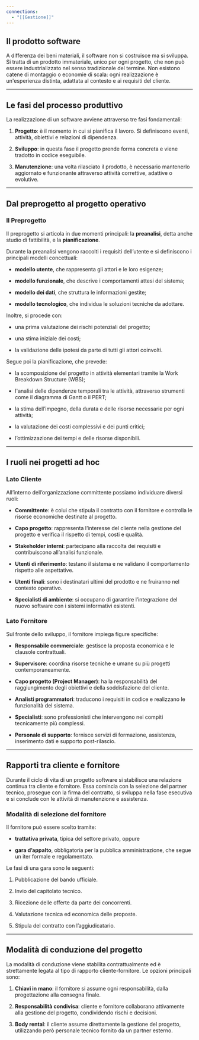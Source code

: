 ```yaml
---
connections:
  - "[[Gestione]]"
---
```


## Il prodotto software

A differenza dei beni materiali, il software non si costruisce ma si sviluppa. Si tratta di un prodotto immateriale, unico per ogni progetto, che non può essere industrializzato nel senso tradizionale del termine. Non esistono catene di montaggio o economie di scala: ogni realizzazione è un'esperienza distinta, adattata al contesto e ai requisiti del cliente.

---

## Le fasi del processo produttivo

La realizzazione di un software avviene attraverso tre fasi fondamentali:

1. **Progetto**: è il momento in cui si pianifica il lavoro. Si definiscono eventi, attività, obiettivi e relazioni di dipendenza.
    
2. **Sviluppo**: in questa fase il progetto prende forma concreta e viene tradotto in codice eseguibile.
    
3. **Manutenzione**: una volta rilasciato il prodotto, è necessario mantenerlo aggiornato e funzionante attraverso attività correttive, adattive o evolutive.
    

---

## Dal preprogetto al progetto operativo

### Il Preprogetto

Il preprogetto si articola in due momenti principali: la **preanalisi**, detta anche studio di fattibilità, e la **pianificazione**.

Durante la preanalisi vengono raccolti i requisiti dell’utente e si definiscono i principali modelli concettuali:

- **modello utente**, che rappresenta gli attori e le loro esigenze;
    
- **modello funzionale**, che descrive i comportamenti attesi del sistema;
    
- **modello dei dati**, che struttura le informazioni gestite;
    
- **modello tecnologico**, che individua le soluzioni tecniche da adottare.
    

Inoltre, si procede con:

- una prima valutazione dei rischi potenziali del progetto;
    
- una stima iniziale dei costi;
    
- la validazione delle ipotesi da parte di tutti gli attori coinvolti.
    

Segue poi la pianificazione, che prevede:

- la scomposizione del progetto in attività elementari tramite la Work Breakdown Structure (WBS);
    
- l'analisi delle dipendenze temporali tra le attività, attraverso strumenti come il diagramma di Gantt o il PERT;
    
- la stima dell’impegno, della durata e delle risorse necessarie per ogni attività;
    
- la valutazione dei costi complessivi e dei punti critici;
    
- l’ottimizzazione dei tempi e delle risorse disponibili.
    

---

## I ruoli nei progetti ad hoc

### Lato Cliente

All’interno dell’organizzazione committente possiamo individuare diversi ruoli:

- **Committente**: è colui che stipula il contratto con il fornitore e controlla le risorse economiche destinate al progetto.
    
- **Capo progetto**: rappresenta l’interesse del cliente nella gestione del progetto e verifica il rispetto di tempi, costi e qualità.
    
- **Stakeholder interni**: partecipano alla raccolta dei requisiti e contribuiscono all’analisi funzionale.
    
- **Utenti di riferimento**: testano il sistema e ne validano il comportamento rispetto alle aspettative.
    
- **Utenti finali**: sono i destinatari ultimi del prodotto e ne fruiranno nel contesto operativo.
    
- **Specialisti di ambiente**: si occupano di garantire l’integrazione del nuovo software con i sistemi informativi esistenti.
    

### Lato Fornitore

Sul fronte dello sviluppo, il fornitore impiega figure specifiche:

- **Responsabile commerciale**: gestisce la proposta economica e le clausole contrattuali.
    
- **Supervisore**: coordina risorse tecniche e umane su più progetti contemporaneamente.
    
- **Capo progetto (Project Manager)**: ha la responsabilità del raggiungimento degli obiettivi e della soddisfazione del cliente.
    
- **Analisti programmatori**: traducono i requisiti in codice e realizzano le funzionalità del sistema.
    
- **Specialisti**: sono professionisti che intervengono nei compiti tecnicamente più complessi.
    
- **Personale di supporto**: fornisce servizi di formazione, assistenza, inserimento dati e supporto post-rilascio.
    

---

## Rapporti tra cliente e fornitore

Durante il ciclo di vita di un progetto software si stabilisce una relazione continua tra cliente e fornitore. Essa comincia con la selezione del partner tecnico, prosegue con la firma del contratto, si sviluppa nella fase esecutiva e si conclude con le attività di manutenzione e assistenza.

### Modalità di selezione del fornitore

Il fornitore può essere scelto tramite:

- **trattativa privata**, tipica del settore privato, oppure
    
- **gara d’appalto**, obbligatoria per la pubblica amministrazione, che segue un iter formale e regolamentato.
    

Le fasi di una gara sono le seguenti:

1. Pubblicazione del bando ufficiale.
    
2. Invio del capitolato tecnico.
    
3. Ricezione delle offerte da parte dei concorrenti.
    
4. Valutazione tecnica ed economica delle proposte.
    
5. Stipula del contratto con l’aggiudicatario.
    

---

## Modalità di conduzione del progetto

La modalità di conduzione viene stabilita contrattualmente ed è strettamente legata al tipo di rapporto cliente-fornitore. Le opzioni principali sono:

1. **Chiavi in mano**: il fornitore si assume ogni responsabilità, dalla progettazione alla consegna finale.
    
2. **Responsabilità condivisa**: cliente e fornitore collaborano attivamente alla gestione del progetto, condividendo rischi e decisioni.
    
3. **Body rental**: il cliente assume direttamente la gestione del progetto, utilizzando però personale tecnico fornito da un partner esterno.
    
